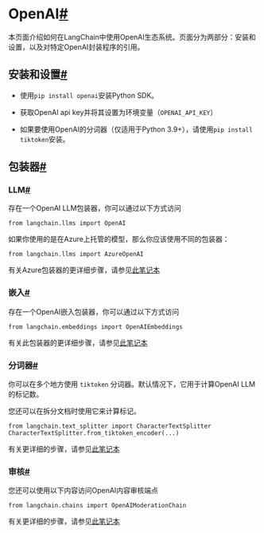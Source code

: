 

OpenAI[#](#openai "跳转到此标题的链接")
==============================

本页面介绍如何在LangChain中使用OpenAI生态系统。页面分为两部分：安装和设置，以及对特定OpenAI封装程序的引用。

安装和设置[#](#installation-and-setup "跳转到此标题的链接")
---------------------------------------------

* 使用`pip install openai`安装Python SDK。

* 获取OpenAI api key并将其设置为环境变量（`OPENAI_API_KEY`）

* 如果要使用OpenAI的分词器（仅适用于Python 3.9+），请使用`pip install tiktoken`安装。

包装器[#](#wrappers "永久链接到此标题")
----------------------------

### LLM[#](#llm "永久链接到此标题")

存在一个OpenAI LLM包装器，你可以通过以下方式访问

```
from langchain.llms import OpenAI

```

如果你使用的是在Azure上托管的模型，那么你应该使用不同的包装器：

```
from langchain.llms import AzureOpenAI

```

有关Azure包装器的更详细步骤，请参见[此笔记本](../modules/models/llms/integrations/azure_openai_example)

### 嵌入[#](#embeddings "永久链接到此标题")

存在一个OpenAI嵌入包装器，你可以通过以下方式访问

```
from langchain.embeddings import OpenAIEmbeddings

```

有关此包装器的更详细步骤，请参见[此笔记本](../modules/models/text_embedding/examples/openai)

### 分词器[#](#tokenizer "永久链接到此标题")

你可以在多个地方使用 `tiktoken` 分词器。默认情况下，它用于计算OpenAI LLM的标记数。

您还可以在拆分文档时使用它来计算标记。

```
from langchain.text_splitter import CharacterTextSplitter
CharacterTextSplitter.from_tiktoken_encoder(...)

```

有关更详细的步骤，请参见[此笔记本](../modules/indexes/text_splitters/examples/tiktoken)

### 审核[#](#moderation "此标题的永久链接")

您还可以使用以下内容访问OpenAI内容审核端点

```
from langchain.chains import OpenAIModerationChain

```

有关更详细的步骤，请参见[此笔记本](../modules/chains/examples/moderation)

